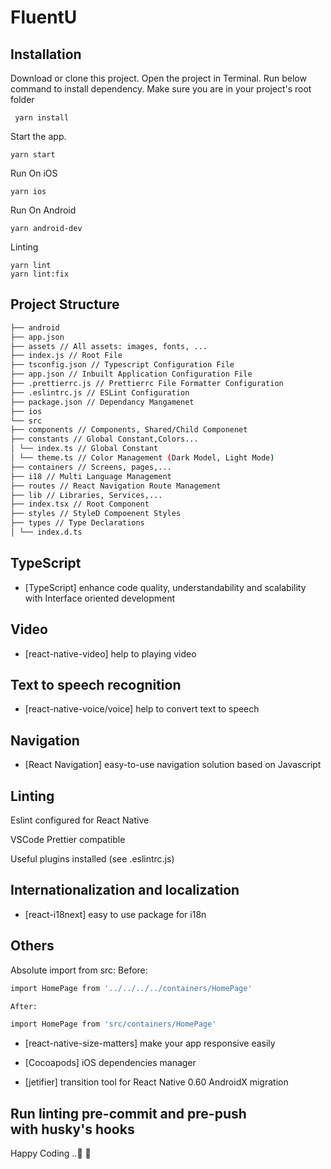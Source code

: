 # FluentU

## Installation

Download or clone this project. Open the project in Terminal. Run below command to install dependency. Make sure you are in your project's root folder

```
 yarn install
```

Start the app.

```
yarn start
```

Run On iOS

```
yarn ios
```

Run On Android

```
yarn android-dev
```

Linting

```
yarn lint
yarn lint:fix
```

## Project Structure

```sh
├── android
├── app.json
├── assets // All assets: images, fonts, ...
├── index.js // Root File
├── tsconfig.json // Typescript Configuration File
├── app.json // Inbuilt Application Configuration File
├── .prettierrc.js // Prettierrc File Formatter Configuration
├── .eslintrc.js // ESLint Configuration
├── package.json // Dependancy Mangamenet
├── ios
└── src
├── components // Components, Shared/Child Componenet
├── constants // Global Constant,Colors...
│ └── index.ts // Global Constant
│ └── theme.ts // Color Management (Dark Model, Light Mode)
├── containers // Screens, pages,...
├── i18 // Multi Language Management
├── routes // React Navigation Route Management
├── lib // Libraries, Services,...
├── index.tsx // Root Component
├── styles // StyleD Compoenent Styles
├── types // Type Declarations
│ └── index.d.ts

```

## TypeScript

- [TypeScript] enhance code quality, understandability and scalability with Interface oriented development

## Video

- [react-native-video] help to playing video

## Text to speech recognition

- [react-native-voice/voice] help to convert text to speech

## Navigation

- [React Navigation] easy-to-use navigation solution based on Javascript

## Linting

Eslint configured for React Native

VSCode Prettier compatible

Useful plugins installed (see .eslintrc.js)

## Internationalization and localization

- [react-i18next] easy to use package for i18n

## Others

Absolute import from src: Before:

```sh
import HomePage from '../../../../containers/HomePage'

After:

import HomePage from 'src/containers/HomePage'
```

- [react-native-size-matters] make your app responsive easily

- [Cocoapods] iOS dependencies manager

- [jetifier] transition tool for React Native 0.60 AndroidX migration

## Run linting pre-commit and pre-push with husky's hooks

Happy Coding ..🎃 🥳
